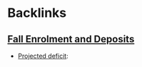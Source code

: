 
# Backlinks
## [Fall Enrolment and Deposits](<Fall Enrolment and Deposits.md>)
- [Projected deficit](<Projected deficit.md>):

